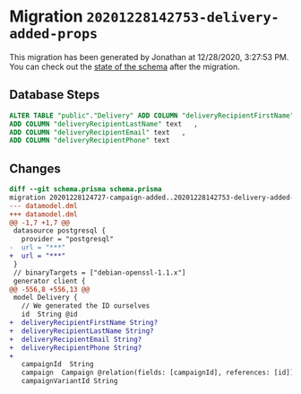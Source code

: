 # Migration `20201228142753-delivery-added-props`

This migration has been generated by Jonathan at 12/28/2020, 3:27:53 PM.
You can check out the [state of the schema](./schema.prisma) after the migration.

## Database Steps

```sql
ALTER TABLE "public"."Delivery" ADD COLUMN "deliveryRecipientFirstName" text   ,
ADD COLUMN "deliveryRecipientLastName" text   ,
ADD COLUMN "deliveryRecipientEmail" text   ,
ADD COLUMN "deliveryRecipientPhone" text   
```

## Changes

```diff
diff --git schema.prisma schema.prisma
migration 20201228124727-campaign-added..20201228142753-delivery-added-props
--- datamodel.dml
+++ datamodel.dml
@@ -1,7 +1,7 @@
 datasource postgresql {
   provider = "postgresql"
-  url = "***"
+  url = "***"
 }
 // binaryTargets = ["debian-openssl-1.1.x"]
 generator client {
@@ -556,8 +556,13 @@
 model Delivery {
   // We generated the ID ourselves
   id  String @id
+  deliveryRecipientFirstName String?
+  deliveryRecipientLastName String?
+  deliveryRecipientEmail String?
+  deliveryRecipientPhone String?
+
   campaignId  String
   campaign  Campaign @relation(fields: [campaignId], references: [id])
   campaignVariantId String
```


